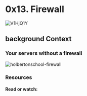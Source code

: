 # 0x13. Firewall


![V1HjQ1Y](https://github.com/Emmyy882/alx-system_engineering-devops/assets/110739304/5adbe626-f02d-45b7-ac6e-7e291bc0c2ab)

## background Context
### Your servers without a firewall

![holbertonschool-firewall](https://s3.amazonaws.com/intranet-projects-files/holbertonschool-sysadmin_devops/155/holbertonschool-firewall.gif)

### Resources
#### Read or watch:
